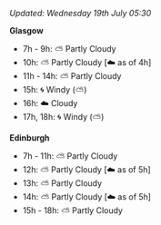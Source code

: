 *Updated: Wednesday 19th July 05:30*

**Glasgow**

* 7h - 9h: :partly_sunny: Partly Cloudy
* 10h: :partly_sunny: Partly Cloudy [:cloud: as of 4h]
* 11h - 14h: :partly_sunny: Partly Cloudy
* 15h: :cyclone: Windy (:partly_sunny:)
* 16h: :cloud: Cloudy
* 17h, 18h: :cyclone: Windy (:partly_sunny:)

**Edinburgh**

* 7h - 11h: :partly_sunny: Partly Cloudy
* 12h: :partly_sunny: Partly Cloudy [:cloud: as of 5h]
* 13h: :partly_sunny: Partly Cloudy
* 14h: :partly_sunny: Partly Cloudy [:cloud: as of 5h]
* 15h - 18h: :partly_sunny: Partly Cloudy

